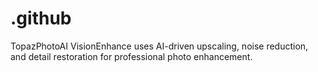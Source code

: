 # .github
TopazPhotoAI VisionEnhance uses AI-driven upscaling, noise reduction, and detail restoration for professional photo enhancement.
